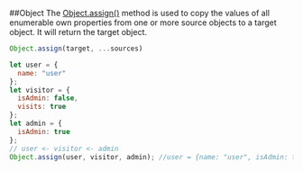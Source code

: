 ##Object
The [Object.assign()](https://developer.mozilla.org/en-US/docs/Web/JavaScript/Reference/Global_Objects/Object/assign) method is used to copy the values of all enumerable own properties from one or more source objects to a target object. 
It will return the target object.
```javascript
Object.assign(target, ...sources)
```
```javascript
let user = { 
  name: "user" 
};
let visitor = { 
  isAdmin: false, 
  visits: true 
};
let admin = { 
  isAdmin: true 
};
// user <- visitor <- admin
Object.assign(user, visitor, admin); //user = {name: "user", isAdmin: true, visits: true}
```
